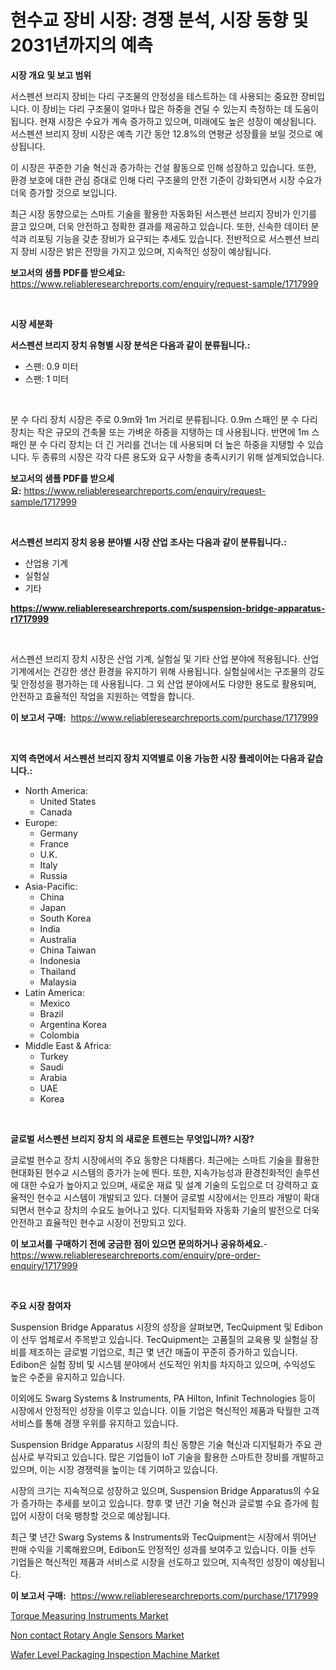 <p><h1>현수교 장비 시장: 경쟁 분석, 시장 동향 및 2031년까지의 예측</h1></p><p><strong>시장 개요 및 보고 범위</strong></p>
<p><p>서스펜션 브리지 장비는 다리 구조물의 안정성을 테스트하는 데 사용되는 중요한 장비입니다. 이 장비는 다리 구조물이 얼마나 많은 하중을 견딜 수 있는지 측정하는 데 도움이 됩니다. 현재 시장은 수요가 계속 증가하고 있으며, 미래에도 높은 성장이 예상됩니다. 서스펜션 브리지 장비 시장은 예측 기간 동안 12.8%의 연평균 성장률을 보일 것으로 예상됩니다.</p><p>이 시장은 꾸준한 기술 혁신과 증가하는 건설 활동으로 인해 성장하고 있습니다. 또한, 환경 보호에 대한 관심 증대로 인해 다리 구조물의 안전 기준이 강화되면서 시장 수요가 더욱 증가할 것으로 보입니다.</p><p>최근 시장 동향으로는 스마트 기술을 활용한 자동화된 서스펜션 브리지 장비가 인기를 끌고 있으며, 더욱 안전하고 정확한 결과를 제공하고 있습니다. 또한, 신속한 데이터 분석과 리포팅 기능을 갖춘 장비가 요구되는 추세도 있습니다. 전반적으로 서스펜션 브리지 장비 시장은 밝은 전망을 가지고 있으며, 지속적인 성장이 예상됩니다.</p></p>
<p><strong>보고서의 샘플 PDF를 받으세요:</strong> <a href="https://www.reliableresearchreports.com/enquiry/request-sample/1717999">https://www.reliableresearchreports.com/enquiry/request-sample/1717999</a></p>
<p>&nbsp;</p>
<p><strong>시장 세분화</strong></p>
<p><strong>서스펜션 브리지 장치 유형별 시장 분석은 다음과 같이 분류됩니다.:</strong></p>
<p><ul><li>스팬: 0.9 미터</li><li>스팬: 1 미터</li></ul></p>
<p>&nbsp;</p>
<p><p>분 수 다리 장치 시장은 주로 0.9m와 1m 거리로 분류됩니다. 0.9m 스패인 분 수 다리 장치는 작은 규모의 건축물 또는 가벼운 하중을 지탱하는 데 사용됩니다. 반면에 1m 스패인 분 수 다리 장치는 더 긴 거리를 건너는 데 사용되며 더 높은 하중을 지탱할 수 있습니다. 두 종류의 시장은 각각 다른 용도와 요구 사항을 충족시키기 위해 설계되었습니다.</p></p>
<p><strong>보고서의 샘플 PDF를 받으세요:</strong>&nbsp;<a href="https://www.reliableresearchreports.com/enquiry/request-sample/1717999">https://www.reliableresearchreports.com/enquiry/request-sample/1717999</a></p>
<p>&nbsp;</p>
<p><strong> 서스펜션 브리지 장치 응용 분야별 시장 산업 조사는 다음과 같이 분류됩니다.:</strong></p>
<p><ul><li>산업용 기계</li><li>실험실</li><li>기타</li></ul></p>
<p><strong><a href="https://www.reliableresearchreports.com/suspension-bridge-apparatus-r1717999">https://www.reliableresearchreports.com/suspension-bridge-apparatus-r1717999</a></strong></p>
<p>&nbsp;</p>
<p><p>서스펜션 브리지 장치 시장은 산업 기계, 실험실 및 기타 산업 분야에 적용됩니다. 산업 기계에서는 건강한 생산 환경을 유지하기 위해 사용됩니다. 실험실에서는 구조물의 강도 및 안정성을 평가하는 데 사용됩니다. 그 외 산업 분야에서도 다양한 용도로 활용되며, 안전하고 효율적인 작업을 지원하는 역할을 합니다.</p></p>
<p><strong>이 보고서 구매:</strong>&nbsp; <a href="https://www.reliableresearchreports.com/purchase/1717999">https://www.reliableresearchreports.com/purchase/1717999</a></p>
<p>&nbsp;</p>
<p><strong>지역 측면에서 서스펜션 브리지 장치 지역별로 이용 가능한 시장 플레이어는 다음과 같습니다.:</strong></p>
<p><ul>
    <li>
        North America:
        <ul>
            <li>United States</li>
            <li>Canada</li>
        </ul>
    </li>
    <li>
        Europe:
        <ul>
            <li>Germany</li>
            <li>France</li>
            <li>U.K.</li>
            <li>Italy</li>
            <li>Russia</li>
        </ul>
    </li>
    <li>
        Asia-Pacific:
        <ul>
            <li>China</li>
            <li>Japan</li>
            <li>South Korea</li>
            <li>India</li>
            <li>Australia</li>
            <li>China Taiwan</li>
            <li>Indonesia</li>
            <li>Thailand</li>
            <li>Malaysia</li>
        </ul>
    </li>
    <li>
        Latin America:
        <ul>
            <li>Mexico</li>
            <li>Brazil</li>
            <li>Argentina Korea</li>
            <li>Colombia</li>
        </ul>
    </li>
    <li>
        Middle East & Africa:
        <ul>
            <li>Turkey</li>
            <li>Saudi</li>
            <li>Arabia</li>
            <li>UAE</li>
            <li>Korea</li>
        </ul>
    </li>
    </ul></p>
<p>&nbsp;</p>
<p><strong>글로벌 서스펜션 브리지 장치 의 새로운 트렌드는 무엇입니까? 시장?</strong></p>
<p><p>글로벌 현수교 장치 시장에서의 주요 동향은 다채롭다. 최근에는 스마트 기술을 활용한 현대화된 현수교 시스템의 증가가 눈에 띈다. 또한, 지속가능성과 환경친화적인 솔루션에 대한 수요가 높아지고 있으며, 새로운 재료 및 설계 기술의 도입으로 더 강력하고 효율적인 현수교 시스템이 개발되고 있다. 더불어 글로벌 시장에서는 인프라 개발이 확대되면서 현수교 장치의 수요도 늘어나고 있다. 디지털화와 자동화 기술의 발전으로 더욱 안전하고 효율적인 현수교 시장이 전망되고 있다.</p></p>
<p><strong>이 보고서를 구매하기 전에 궁금한 점이 있으면 문의하거나 공유하세요.</strong>- <a href="https://www.reliableresearchreports.com/enquiry/pre-order-enquiry/1717999">https://www.reliableresearchreports.com/enquiry/pre-order-enquiry/1717999</a></p>
<p>&nbsp;</p>
<p><strong>주요 시장 참여자</strong></p>
<p><p>Suspension Bridge Apparatus 시장의 성장을 살펴보면, TecQuipment 및 Edibon이 선두 업체로서 주목받고 있습니다. TecQuipment는 고품질의 교육용 및 실험실 장비를 제조하는 글로벌 기업으로, 최근 몇 년간 매출이 꾸준히 증가하고 있습니다. Edibon은 실험 장비 및 시스템 분야에서 선도적인 위치를 차지하고 있으며, 수익성도 높은 수준을 유지하고 있습니다.</p><p>이외에도 Swarg Systems & Instruments, PA Hilton, Infinit Technologies 등이 시장에서 안정적인 성장을 이루고 있습니다. 이들 기업은 혁신적인 제품과 탁월한 고객 서비스를 통해 경쟁 우위를 유지하고 있습니다.</p><p>Suspension Bridge Apparatus 시장의 최신 동향은 기술 혁신과 디지털화가 주요 관심사로 부각되고 있습니다. 많은 기업들이 IoT 기술을 활용한 스마트한 장비를 개발하고 있으며, 이는 시장 경쟁력을 높이는 데 기여하고 있습니다.</p><p>시장의 크기는 지속적으로 성장하고 있으며, Suspension Bridge Apparatus의 수요가 증가하는 추세를 보이고 있습니다. 향후 몇 년간 기술 혁신과 글로벌 수요 증가에 힘입어 시장이 더욱 팽창할 것으로 예상됩니다.</p><p>최근 몇 년간 Swarg Systems & Instruments와 TecQuipment는 시장에서 뛰어난 판매 수익을 기록해왔으며, Edibon도 안정적인 성과를 보여주고 있습니다. 이들 선두 기업들은 혁신적인 제품과 서비스로 시장을 선도하고 있으며, 지속적인 성장이 예상됩니다.</p></p>
<p><strong>이 보고서 구매:</strong>&nbsp;&nbsp;<a href="https://www.reliableresearchreports.com/purchase/1717999">https://www.reliableresearchreports.com/purchase/1717999</a></p>
<p><p><a href="https://github.com/okotobwrhuteie/Market-Research-Report-List-2/blob/main/torque-measuring-instruments-market.md">Torque Measuring Instruments Market</a></p><p><a href="https://pretty-mail-caf.notion.site/Non-contact-Rotary-Angle-Sensors-Market-Insights-into-Market-CAGR-Market-Trends-and-Growth-Strate-9b76b398fbbe42219524110123415415">Non contact Rotary Angle Sensors Market</a></p><p><a href="https://full-wildebeest-80b.notion.site/Wafer-Level-Packaging-Inspection-Machine-Market-Insight-Market-Trends-Growth-Forecasted-from-2024-f7cb00df913740c283de788fdb377299">Wafer Level Packaging Inspection Machine Market</a></p></p>